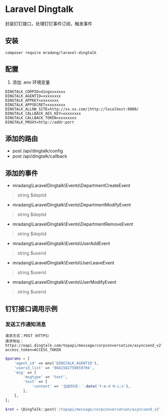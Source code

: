 # Laravel Dingtalk

封装钉钉接口，处理钉钉事件订阅，触发事件

## 安装
```
composer require mradang/laravel-dingtalk
```

## 配置
1. 添加 .env 环境变量
```
DINGTALK_CORPID=dingxxxxxxx
DINGTALK_AGENTID=xxxxxxxx
DINGTALK_APPKEY=xxxxxxxx
DINGTALK_APPSECRET=xxxxxxxx
DINGTALK_ALLOW_SITE=http://xx.xx.com/|http://localhost:8080/
DINGTALK_CALLBACK_AES_KEY=xxxxxxxx
DINGTALK_CALLBACK_TOKEN=xxxxxxxx
DINGTALK_PROXY=http://addr:port
```

## 添加的路由
- post /api/dingtalk/config
- post /api/dingtalk/callback

## 添加的事件
- mradang\LaravelDingtalk\Events\DepartmentCreateEvent
> string $deptid
- mradang\LaravelDingtalk\Events\DepartmentModifyEvent
> string $deptid
- mradang\LaravelDingtalk\Events\DepartmentRemoveEvent
> string $deptid
- mradang\LaravelDingtalk\Events\UserAddEvent
> string $userid
- mradang\LaravelDingtalk\Events\UserLeaveEvent
> string $userid
- mradang\LaravelDingtalk\Events\UserModifyEvent
> string $userid

## 钉钉接口调用示例

### 发送工作通知消息

```
请求方式：POST（HTTPS）
请求地址：https://oapi.dingtalk.com/topapi/message/corpconversation/asyncsend_v2?access_token=ACCESS_TOKEN
```

```php
$params = [
    'agent_id' => env('DINGTALK_AGENTID'),
    'userid_list' => '0841582759859766',
    'msg' => [
        'msgtype' => 'text',
        'text' => [
            'content' => '当前时间：'.date('Y-m-d H:i:s'),
        ],
    ],
];

$ret = \DingTalk::post('/topapi/message/corpconversation/asyncsend_v2', $params);
```
